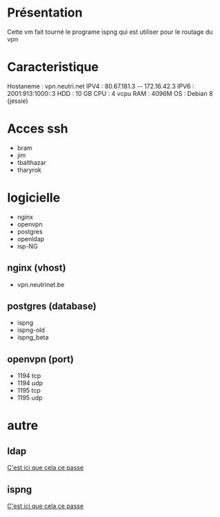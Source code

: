 <!-- TITLE: VM vpn -->
<!-- SUBTITLE: Infrastructure - vm vpn -->

# Présentation
Cette vm fait tourné le programe ispng qui est utiliser pour le routage du vpn

# Caracteristique
Hostaneme   : vpn.neutri.net
IPV4        : 80.67.181.3 -- 172.16.42.3
IPV6        : 2001:913:1000::3
HDD         : 10 GB
CPU         : 4 vcpu
RAM         : 4096M
OS          : Debian 8 (jessie)

# Acces ssh
* bram
* jim
* tbalthazar
* tharyrok

# logicielle
* nginx
* openvpn
* postgres
* openldap
* isp-NG

## nginx (vhost)
 * vpn.neutrinet.be
 
## postgres (database)
 * ispng
 * ispng-old
 * ispng_beta

## openvpn (port)
 * 1194 tcp
 * 1194 udp
 * 1195 tcp
 * 1195 udp
 
# autre
## ldap
[C'est ici que cela ce passe](../software/ldap)
## ispng
[C'est ici que cela ce passe](../software/ispng)

